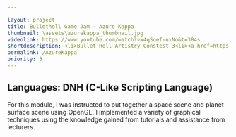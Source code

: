 ```yaml
---

layout: project
title: Bullethell Game Jam - Azure Kappa
thumbnail: \assets\azurekappa_thumbnail.jpg
videolink: https://www.youtube.com/watch?v=4qSoef-nxNo&t=384s
shortdescription: <li>Bullet Hell Artistry Constest 3<li><a href=https://en.touhouwiki.net/wiki/Touhou_Danmakufu>Danmakufu</a> single boss fight game<li>1 month development
permalink: /AzureKappa
priority: 5
---
```

<h2>Languages: DNH (C-Like Scripting Language)</h2>
For this module, I was instructed to put together a space scene and planet surface scene using OpenGL. I implemented a variety of graphical techniques using the knowledge gained from tutorials and assistance from lecturers.
